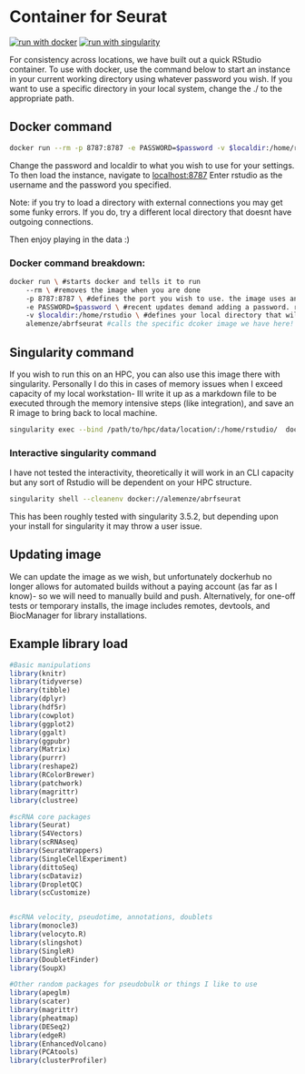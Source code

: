 # Container for Seurat
[![run with docker](https://img.shields.io/badge/run%20with-docker-0db7ed?labelColor=000000&logo=docker)](https://www.docker.com/)
[![run with singularity](https://img.shields.io/badge/run%20with-singularity-1d355c.svg?labelColor=000000)](https://sylabs.io/docs/)

For consistency across locations, we have built out a quick RStudio container. To use with docker, use the command below to start an instance in your current working directory using whatever password you wish. If you want to use a specific directory in your local system, change the ./ to the appropriate path. 

## Docker command
```bash
docker run --rm -p 8787:8787 -e PASSWORD=$password -v $localdir:/home/rstudio alemenze/abrfseurat
```
Change the password and localdir to what you wish to use for your settings. 
To then load the instance, navigate to [localhost:8787](http://localhost:8787)
Enter rstudio as the username and the password you specified. 

Note: if you try to load a directory with external connections you may get some funky errors. If you do, try a different local directory that doesnt have outgoing connections. 

Then enjoy playing in the data :) 

### Docker command breakdown:
```bash
docker run \ #starts docker and tells it to run
    --rm \ #removes the image when you are done
    -p 8787:8787 \ #defines the port you wish to use. the image uses an internal port of 8787, but the first value you can change to whatever local port you have free and wish to use. 
    -e PASSWORD=$password \ #recent updates demand adding a password. replace $password with whatever you wish- I usually just use "-e PASSWORD=test" since its easy
    -v $localdir:/home/rstudio \ #defines your local directory that will be mounted in the image. the default image directory is /home/rstudio, so we need to replace the $localdir with the path to your local directory with the data. 
    alemenze/abrfseurat #calls the specific dcoker image we have here!
```

## Singularity command
If you wish to run this on an HPC, you can also use this image there with singularity. Personally I do this in cases of memory issues when I exceed capacity of my local workstation- Ill write it up as a markdown file to be executed through the memory intensive steps (like integration), and save an R image to bring back to local machine. 
```bash
singularity exec --bind /path/to/hpc/data/location/:/home/rstudio/  docker://alemenze/abrfseurat Rscript -e "rmarkdown::render('Processing.Rmd')"
```

### Interactive singularity command
I have not tested the interactivity, theoretically it will work in an CLI capacity but any sort of Rstudio will be dependent on your HPC structure. 
```bash
singularity shell --cleanenv docker://alemenze/abrfseurat
```
This has been roughly tested with singularity 3.5.2, but depending upon your install for singularity it may throw a user issue. 

## Updating image
We can update the image as we wish, but unfortunately dockerhub no longer allows for automated builds without a paying account (as far as I know)- so we will need to manually build and push.
Alternatively, for one-off tests or temporary installs, the image includes remotes, devtools, and BiocManager for library installations. 

## Example library load
```r
#Basic manipulations
library(knitr)
library(tidyverse)
library(tibble)
library(dplyr)
library(hdf5r)
library(cowplot)
library(ggplot2)
library(ggalt)
library(ggpubr)
library(Matrix)
library(purrr)
library(reshape2)
library(RColorBrewer)
library(patchwork)
library(magrittr)
library(clustree)

#scRNA core packages
library(Seurat)
library(S4Vectors)
library(scRNAseq)
library(SeuratWrappers)
library(SingleCellExperiment)
library(dittoSeq)
library(scDataviz)
library(DropletQC)
library(scCustomize)


#scRNA velocity, pseudotime, annotations, doublets
library(monocle3)
library(velocyto.R)
library(slingshot)
library(SingleR)
library(DoubletFinder)
library(SoupX)

#Other random packages for pseudobulk or things I like to use
library(apeglm)
library(scater)
library(magrittr)
library(pheatmap)
library(DESeq2)
library(edgeR)
library(EnhancedVolcano)
library(PCAtools)
library(clusterProfiler)
```